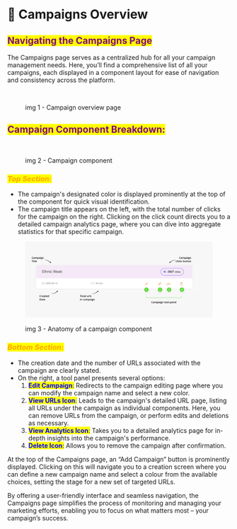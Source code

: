# 📢 Campaigns Overview

## <mark style="color:purple;">**Navigating the Campaigns Page**</mark>

The Campaigns page serves as a centralized hub for all your campaign management needs. Here, you’ll find a comprehensive list of all your campaigns, each displayed in a component layout for ease of navigation and consistency across the platform.

<figure><img src="../.gitbook/assets/Screenshot 2023-11-04 at 12.02.05 PM.png" alt=""><figcaption><p>img 1 - Campaign overview page</p></figcaption></figure>

## <mark style="color:purple;">**Campaign Component Breakdown:**</mark>

<figure><img src="../.gitbook/assets/Screenshot 2023-11-04 at 12.11.13 PM.png" alt=""><figcaption><p>img 2 - Campaign component</p></figcaption></figure>

### _<mark style="color:orange;">Top Section:</mark>_

* The campaign's designated color is displayed prominently at the top of the component for quick visual identification.
* The campaign title appears on the left, with the total number of clicks for the campaign on the right. Clicking on the click count directs you to a detailed campaign analytics page, where you can dive into aggregate statistics for that specific campaign.

<figure><img src="../.gitbook/assets/campaign component.jpg" alt=""><figcaption><p>img 3 - Anatomy of a campaign component</p></figcaption></figure>

### _<mark style="color:orange;">Bottom Section:</mark>_

* The creation date and the number of URLs associated with the campaign are clearly stated.
* On the right, a tool panel presents several options:
  1. <mark style="color:blue;">**Edit Campaign**</mark><mark style="color:blue;">:</mark> Redirects to the campaign editing page where you can modify the campaign name and select a new color.
  2. <mark style="color:blue;">**View URLs Icon**</mark><mark style="color:blue;">:</mark> Leads to the campaign's detailed URL page, listing all URLs under the campaign as individual components. Here, you can remove URLs from the campaign, or perform edits and deletions as necessary.
  3. <mark style="color:blue;">**View Analytics Icon**</mark><mark style="color:blue;">:</mark> Takes you to a detailed analytics page for in-depth insights into the campaign's performance.
  4. <mark style="color:blue;">**Delete Icon**</mark><mark style="color:blue;">:</mark> Allows you to remove the campaign after confirmation.

At the top of the Campaigns page, an “Add Campaign” button is prominently displayed. Clicking on this will navigate you to a creation screen where you can define a new campaign name and select a colour from the available choices, setting the stage for a new set of targeted URLs.



By offering a user-friendly interface and seamless navigation, the Campaigns page simplifies the process of monitoring and managing your marketing efforts, enabling you to focus on what matters most – your campaign’s success.
